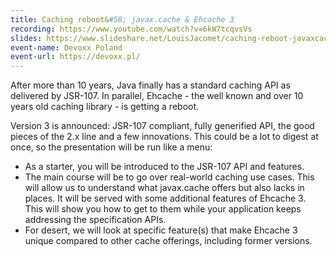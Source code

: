 ```yaml
---
title: Caching reboot&#58; javax.cache & Ehcache 3
recording: https://www.youtube.com/watch?v=6kW7tcqvsVs
slides: https://www.slideshare.net/LouisJacomet/caching-reboot-javaxcache-ehcache-3-61757652
event-name: Devoxx Poland
event-url: https://devoxx.pl/
---
```


After more than 10 years, Java finally has a standard caching API as delivered by JSR-107. In parallel, Ehcache - the well known and over 10 years old caching library - is getting a reboot.

Version 3 is announced: JSR-107 compliant, fully generified API, the good pieces of the 2.x line and a few innovations. This could be a lot to digest at once, so the presentation will be run like a menu:

* As a starter, you will be introduced to the JSR-107 API and features.
* The main course will be to go over real-world caching use cases. This will allow us to understand what javax.cache offers but also lacks in places. It will be served with some additional features of Ehcache 3. This will show you how to get to them while your application keeps addressing the specification APIs.
* For desert, we will look at specific feature(s) that make Ehcache 3 unique compared to other cache offerings, including former versions.